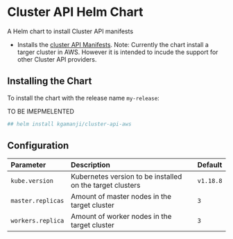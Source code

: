 # Cluster API Helm Chart
A Helm chart to install Cluster API manifests 

* Installs the [cluster API Manifests](cluster-api.sigs.k8s.io).
Note: Currently the chart install a targer cluster in AWS. However it is intended to incude the support for other Cluster API providers.


## Installing the Chart

To install the chart with the release name `my-release`:

TO BE IMEPMELENTED 
```bash
## helm install kgamanji/cluster-api-aws
```


## Configuration

| Parameter                                    | Description                                                                           | Default                                    |
|:---------------------------------------------|:--------------------------------------------------------------------------------------|:-------------------------------------------|
| `kube.version`                           | Kubernetes version to be installed on the target clusters                                 | `v1.18.8`        |
| `master.replicas`                                  | Amount of master nodes in the target cluster                                                     | `3`                                   |
| `workers.replica`                           | Amount of worker nodes in the target cluster                                                                    | `3`                             |
